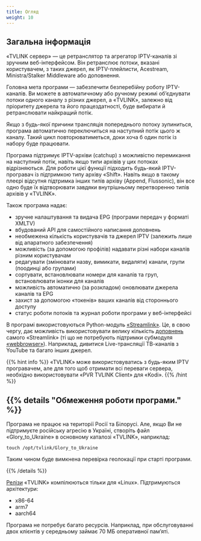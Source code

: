 ```yaml
---
title: Огляд
weight: 10
---
```


## Загальна інформація

«TVLINK сервер» — це ретранслятор та агрегатор IPTV-каналів зі зручним веб-інтерфейсом.
Він ретранслює потоки, вказані користувачем, з таких джерел, як IPTV-плейлисти, Acestream, Ministra/Stalker Middleware або доповнення.

Головна мета програми — забезпечити безперебійну роботу IPTV-каналів. Ви можете в автоматичному або ручному
режимі об’єднувати потоки одного каналу з різних джерел, а «TVLINK», залежно від пріоритету джерела та його
працездатності, буде вибирати й ретранслювати найкращий потік.

Якщо з будь-якої причини трансляція попереднього потоку зупиниться, програма автоматично переключиться на
наступний потік цього ж каналу. Такий цикл повторюватиметься, доки хоча б один потік із набору буде працювати.

Програма підтримує IPTV-архіви (catchup) з можливістю перемикання на наступний потік, навіть якщо типи
архівів у цих потоках відрізняються. Для роботи цієї функції підходить будь-який IPTV-програвач із підтримкою
типу архіву «Shift». Навіть якщо в такому плеєрі відсутня підтримка інших типів архіву (Append, Flussonic), він
все одно буде їх відтворювати завдяки внутрішньому перетворенню типів архівів у «TVLINK».

Також програма надає:

+ зручне налаштування та видача EPG (програми передач у форматі XMLTV)
+ вбудований API для самостійного написання доповнень
+ необмежена кількість користувачів та джерел IPTV (залежить лише від апаратного забезпечення)
+ можливість (за допомогою профілів) надавати різні набори каналів різним користувачам
+ редагувати (змінювати назву, вимикати, видаляти) канали, групи (поодинці або групами)
+ сортувати, встановлювати номери для каналів та груп, встановлювати іконки для каналів
+ можливість автоматично (за розкладом) оновлювати джерела каналів та EPG
+ захист за допомогою «токенів» ваших каналів від стороннього доступу
+ статус роботи потоків та журнал роботи програми у веб-інтерфейсі

В програмі використовуються Python-модуль <a target='_blank' href="https://streamlink.github.io/">«Streamlink»</a>.
Це, в свою чергу, дає можливість використовувати велику кількість <a target='_blank' href="https://streamlink.github.io/plugins.html">доповнень</a>
самого «Streamlink» (ті що не потребують підтримки субмодуля <a target='_blank' href="https://streamlink.github.io/api/webbrowser.html">«webbrowser»</a>).
Наприклад, дивитися Live-трансляції ТВ-каналів з YouTube та багато інших джерел.

{{% hint info %}}
«TVLINK» може використовуватись з будь-яким IPTV програвачем, але для того щоб отримати всі переваги
сервера, необхідно використовувати «PVR TVLINK Client» для «Kodi».
{{% /hint %}}

{{% details "Обмеження роботи програми." %}}
---
Програма не працює на території Росії та Білорусі.
Але, якщо Ви не підтримуєте російську агресію в Україні, створіть файл «Glory_to_Ukraine» в основному
каталозі «TVLINK», наприклад:

    touch /opt/tvlink/Glory_to_Ukraine

Таким чином буде вимкнена перевірка геолокації при старті програми.

{{% /details %}}

<a target='_blank' href="https://github.com/AlexELEC/TVLINK-Releases/releases">Релізи</a> «TVLINK» компілюються тільки для «Linux». Підтримуються архітектури:

+ x86-64
+ arm7
+ aarch64

Програма не потребує багато ресурсів. Наприклад, при обслуговуванні двох клієнтів у середньому займає 70 МБ оперативної пам’яті.
